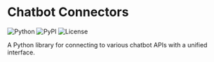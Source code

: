 # Chatbot Connectors

![Python](https://img.shields.io/badge/python-3.9+-blue.svg)
![PyPI](https://img.shields.io/pypi/v/chatbot-connectors)
![License](https://img.shields.io/badge/license-MIT-green.svg)

A Python library for connecting to various chatbot APIs with a unified interface.
